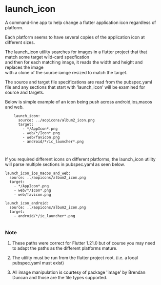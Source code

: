 # launch_icon

A command-line app to help change a flutter application icon regardless of platform.

Each platform seems to have several copies of the application icon at different sizes.

The launch_icon utility searches for images in a flutter project that that match some target wild-card specfication  
and then for each matching image, it reads the width and height and replaces the image  
with a clone of the source iamge resized to match the target.

The source and target file specifications are read from the pubspec.yaml file and any sections that start with
'launch_icon' will be examined for source and targets.

Below is simple example of an icon being push across android,ios,macos and web.
```
    launch_icon:
      source: ../aopicons/album2_icon.png
      target:
        - */AppIcon*.png
        - web/*/Icon*.png
        - web/favicon.png
        - android/*/ic_launcher*.png
        
        
```

If you required different icons on different platforms, the launch_icon utility
will parse multiple sections in pubspec.yaml as seen below.

```
launch_icon_ios_macos_and_web:
  source: ../aopicons/album2_icon.png
  target:
    - */AppIcon*.png
    - web/*/Icon*.png
    - web/favicon.png

launch_icon_android:
  source: ../aopicons/album2_icon.png
  target:
    - android/*/ic_launcher*.png
    
```

### Note
1. These paths were correct for Flutter 1.21.0 but of course you may need to adapt the paths as
the different platforms mature.
2. The utility must be run from the flutter project root. (i.e. a local pubspec.yaml must exist)

3. All image manipulation is courtesy of package 'image' by Brendan Duncan and those are the file types supported.

